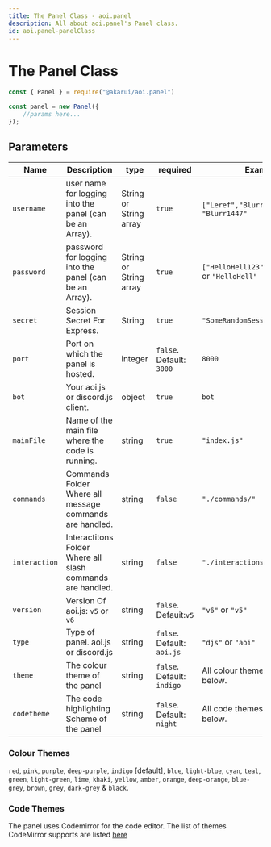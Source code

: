 ```yaml
---
title: The Panel Class - aoi.panel
description: All about aoi.panel's Panel class.
id: aoi.panel-panelClass
---
```


# The Panel Class

```javascript
const { Panel } = require("@akarui/aoi.panel")

const panel = new Panel({
    //params here...
});
```

## Parameters

| Name          | Description                                                | type                   | required                   | Example                                          |
|---------------|------------------------------------------------------------|------------------------|----------------------------|--------------------------------------------------|
| `username`    | user name for logging into the panel (can be an Array).    | String or String array | `true`                     | `["Leref","Blurr","Ayaka"]` or `"Blurr1447"`     
| `password`    | password for logging into the panel (can be an Array).     | String or String array | `true`                     | `["HelloHell123","abcd","123"]` or `"HelloHell"` 
| `secret`      | Session Secret For Express.                                | String                 | `true`                     | `"SomeRandomSessionSecret"`                      
| `port`        | Port on which the panel is hosted.                         | integer                | `false`. Default: `3000`   | `8000`                                           
| `bot`         | Your aoi.js or discord.js client.                          | object                 | `true`                     | `bot`                                            
| `mainFile`    | Name of the main file where the code is running.           | string                 | `true`                     | `"index.js"`                                     
| `commands`    | Commands Folder Where all message commands are handled.    | string                 | `false`                    | `"./commands/"`                                  |
| `interaction` | Interactitons Folder Where all slash commands are handled. | string                 | `false`                    | `"./interactions/"`                              |
| `version`     | Version Of aoi.js: `v5` or `v6`                            | string                 | `false`. Defauit:`v5`      | `"v6"` or `"v5"`                                 |
| `type`        | Type of panel. aoi.js or discord.js                        | string                 | `false`. Default: `aoi.js` | `"djs"` or `"aoi"`                               |
| `theme`       | The colour theme of the panel                              | string                 | `false`. Default: `indigo` | All colour themes are listed below.              |
| `codetheme`   | The code highlighting Scheme of the panel                  | string                 | `false`. Default: `night`  | All code themes are listed below.                |

### Colour Themes

`red`, `pink`, `purple`, `deep-purple`, `indigo` [default], `blue`, `light-blue`, `cyan`, `teal`, `green`, `light-green`, `lime`, `khaki`, `yellow`, `amber`, `orange`, `deep-orange`, `blue-grey`, `brown`, `grey`, `dark-grey` & `black`.

### Code Themes

The panel uses Codemirror for the code editor. The list of themes CodeMirror supports are
listed [here](https://codemirror.net/5/demo/theme.html#default)
